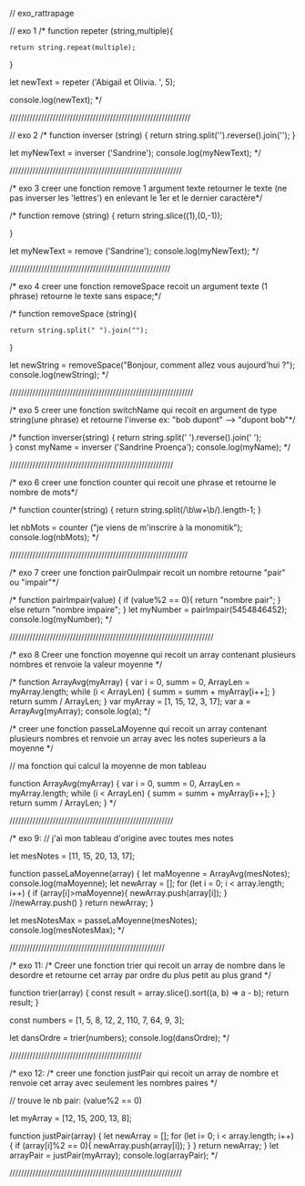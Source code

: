 // exo_rattrapage

// exo 1
/*
function repeter (string,multiple){    

    return string.repeat(multiple);
}

let newText = repeter ('Abigail et Olivia. ', 5);

console.log(newText);
*/

///////////////////////////////////////////////////////////////

// exo 2
/*
function inverser (string) {
    return string.split('').reverse().join('');
}

let myNewText = inverser ('Sandrine');
console.log(myNewText);
*/

////////////////////////////////////////////////////////////

/* exo 3
creer une fonction remove
1 argument texte
retourner le texte (ne pas inverser les 'lettres') en enlevant le 1er et le dernier caractère*/

/*
function remove (string) {
    return string.slice((1),(0,-1));

}

let myNewText = remove ('Sandrine');
console.log(myNewText);
*/

////////////////////////////////////////////////////////

/* exo 4
creer une fonction removeSpace
recoit un argument texte (1 phrase)
retourne le texte sans espace;*/

/*
function removeSpace (string){
    
    return string.split(" ").join("");
}


let newString = removeSpace("Bonjour, comment allez vous aujourd'hui ?");
console.log(newString);
*/

////////////////////////////////////////////////////////////////

/* exo 5
creer une fonction switchName
qui recoit en argument de type string(une phrase)
et retourne l'inverse
ex: "bob dupont"  --> "dupont bob"*/

/*
function inverser(string) {
    return string.split(' ').reverse().join(' ');    
}
const myName = inverser ('Sandrine Proença');
console.log(myName);
*/

/////////////////////////////////////////////////////////

/* exo 6
creer une fonction counter
qui recoit une phrase
et retourne le nombre de mots*/

/*
function counter(string) {
return string.split(/\b\w+\b/).length-1;
}

let nbMots = counter ("je viens de m'inscrire à la monomitik");
console.log(nbMots);
*/

//////////////////////////////////////////////////////////////

/* exo 7
creer une fonction pairOuImpair
recoit un nombre
retourne "pair" ou "impair"*/

/*
function pairImpair(value) {
    if (value%2 == 0){
    return "nombre pair";
    }
    else
    return "nombre impaire";
    }
let myNumber = pairImpair(5454846452);
console.log(myNumber);
*/

///////////////////////////////////////////////////////////////////////

/* exo 8
Creer une fonction moyenne qui recoit un array 
contenant plusieurs nombres et renvoie la valeur moyenne
*/

/*
function ArrayAvg(myArray) {
    var i = 0, summ = 0, ArrayLen = myArray.length;
    while (i < ArrayLen) {
        summ = summ + myArray[i++];
}
    return summ / ArrayLen;
}
var myArray = [1, 15, 12, 3, 17];
var a = ArrayAvg(myArray);
console.log(a);
*/

/* creer une fonction passeLaMoyenne qui recoit un array
contenant plusieurs nombres et renvoie un array avec les
notes superieurs a la moyenne
*/

// ma fonction qui calcul la moyenne de mon tableau

function ArrayAvg(myArray) {
    var i = 0, summ = 0, ArrayLen = myArray.length;
    while (i < ArrayLen) {
        summ = summ + myArray[i++];
}
    return summ / ArrayLen;
}
*/

/////////////////////////////////////////////////////////

/* exo 9:
// j'ai mon tableau d'origine avec toutes mes notes

let mesNotes = [11, 15, 20, 13, 17];  


function passeLaMoyenne(array) {
    let maMoyenne = ArrayAvg(mesNotes);
    console.log(maMoyenne);
    let newArray = [];
    for (let i = 0; i < array.length; i++) {
        if (array[i]>maMoyenne){
            newArray.push(array[i]);
        }
        //newArray.push()
    }
    return newArray;
}

let mesNotesMax = passeLaMoyenne(mesNotes);
console.log(mesNotesMax);
*/

//////////////////////////////////////////////////////

/* exo 11:
/*
Creer une fonction trier qui recoit un array 
de nombre dans le desordre et retourne cet array 
par ordre du plus petit au plus grand
*/

function trier(array) {
    const result = array.slice().sort((a, b) => a - b);
    return result;
}



const numbers = [1, 5, 8, 12, 2, 110, 7, 64, 9, 3];

let dansOrdre = trier(numbers);
console.log(dansOrdre);
*/ 

//////////////////////////////////////////////

/* exo 12:
/*
creer une fonction justPair qui recoit un array
de nombre et renvoie cet array avec seulement 
les nombres paires
*/

//  trouve le nb pair:  (value%2 == 0)



let myArray = [12, 15, 200, 13, 8];  


function justPair(array) { 
    let newArray = [];
    for (let i= 0; i < array.length; i++) {
        if (array[i]%2 == 0){
            newArray.push(array[i]);
        }
    }
    return newArray;
}
let arrayPair = justPair(myArray);
console.log(arrayPair);
*/

////////////////////////////////////////////////////////////

